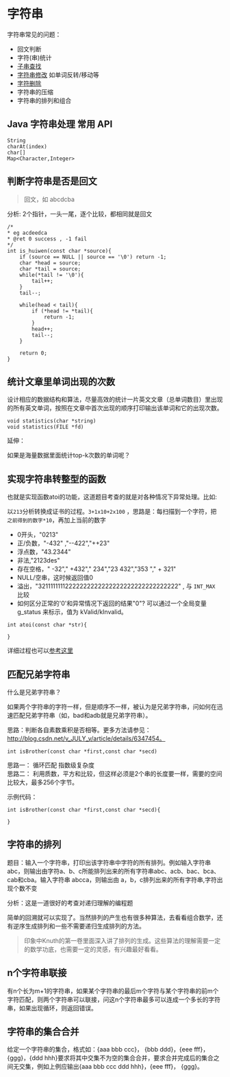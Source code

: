 # 字符串

字符串常见的问题：

* 回文判断
* 字符(串)统计
* [子串查找](1.1%20字符串-查找.md)
* [字符串修改](1.3%20字符串-修改.md) 如单词反转/移动等
* [字符删除](1.2%20字符串-删除.md)  
* 字符串的压缩  
* 字符串的排列和组合 


## Java 字符串处理 常用 API

```
String  
charAt(index)
char[]
Map<Character,Integer>
```


## 判断字符串是否是回文

> 回文，如 abcdcba

分析: 2个指针，一头一尾，逐个比较，都相同就是回文

```
/*
* eg acdeedca
* @ret 0 success , -1 fail
*/
int is_huiwen(const char *source){
	if (source == NULL || source == '\0') return -1;
	char *head = source;
	char *tail = source;
	while(*tail != '\0'){
		tail++;
	}
	tail--;

	while(head < tail){
		if (*head != *tail){
			return -1;
		}
		head++;
		tail--;
	}

	return 0;
}
```



## 统计文章里单词出现的次数

设计相应的数据结构和算法，尽量高效的统计一片英文文章（总单词数目）里出现的所有英文单词，按照在文章中首次出现的顺序打印输出该单词和它的出现次数。

```
void statistics(char *string)
void statistics(FILE *fd)
```

 
延伸：  

如果是海量数据里面统计top-k次数的单词呢？  



## 实现字符串转整型的函数

也就是实现函数atoi的功能，这道题目考查的就是对各种情况下异常处理。比如:  

以`213`分析转换成证书的过程。`3+1x10+2x100` ，思路是：每扫描到一个字符，把 `之前得到的数字*10`，再加上当前的数字

* 0开头，"0213"
* 正/负数，"-432" ,"--422","++23"  
* 浮点数，"43.2344"   
* 非法,"2123des"  
* 存在空格，"  -32","  +432","  234","23  432","353  ","  + 321"  
* NULL/空串，这时候返回值0  
* 溢出，"32111111112222222222222222222222222222222" , 与 `INT_MAX `比较  
* 如何区分正常的'0'和异常情况下返回的结果"0"? 可以通过一个全局变量 g_status 来标示，值为 kValid/kInvalid。



```
int atoi(const char *str){
	
}
```

详细过程也可以[参考这里](http://blog.csdn.net/v_july_v/article/details/9024123)




## 匹配兄弟字符串  

什么是兄弟字符串？

如果两个字符串的字符一样，但是顺序不一样，被认为是兄弟字符串，问如何在迅速匹配兄弟字符串（如，bad和adb就是兄弟字符串）。

思路：判断各自素数乘积是否相等。更多方法请参见：http://blog.csdn.net/v_JULY_v/article/details/6347454。

```
int isBrother(const char *first,const char *secd)
```

思路一： 循环匹配 指数级复杂度  
思路二： 利用质数，平方和比较，但这样必须是2个串的长度要一样，需要的空间比较大，最多256个字节。



示例代码：

```
int isBrother(const char *first,const char *secd){
	
}
```

 

## 字符串的排列

题目：输入一个字符串，打印出该字符串中字符的所有排列。例如输入字符串abc，则输出由字符a、b、c所能排列出来的所有字符串abc、acb、bac、bca、cab和cba。输入字符串 abcca，则输出由 a，b，c排列出来的所有字符串,字符出现个数不变


分析：这是一道很好的考查对递归理解的编程题

简单的回溯就可以实现了。当然排列的产生也有很多种算法，去看看组合数学，还有逆序生成排列和一些不需要递归生成排列的方法。

>印象中Knuth的<TAOCP>第一卷里面深入讲了排列的生成。这些算法的理解需要一定的数学功底，也需要一定的灵感，有兴趣最好看看。



## n个字符串联接

有n个长为m+1的字符串，如果某个字符串的最后m个字符与某个字符串的前m个字符匹配，则两个字符串可以联接，问这n个字符串最多可以连成一个多长的字符串，如果出现循环，则返回错误。




## 字符串的集合合并

给定一个字符串的集合，格式如：{aaa bbb ccc}， {bbb ddd}，{eee fff}，{ggg}，{ddd hhh}要求将其中交集不为空的集合合并，要求合并完成后的集合之间无交集，例如上例应输出{aaa bbb ccc ddd hhh}，{eee fff}， {ggg}。
 






